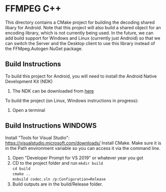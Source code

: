 # FFMPEG C++ 

This directory contains a CMake project for building the decoding shared libary
for Android. Note that this project will also build a shared object for an encoding 
library, which is not currently being used. In the future, we can add build support 
for Windows and Linux (currently just Android) so that we can switch the Server and the 
Desktop client to use this library instead of the FFMpeg.Autogen NuGet package.

## Build Instructions

To build this project for Android, you will need to install the Android Native
Development Kit (NDK)

1. The NDK can be downloaded from [here](https://developer.android.com/ndk/downloads)

To build the project (on Linux, Windows instructions in progress):

1. Open a terminal 

## Build Instructions WINDOWS
Install "Tools for Visual Studio": https://visualstudio.microsoft.com/downloads/
Install CMake. Make sure it is in the Path environment variable so you can 
access it via the command line.

1. Open "Developer Prompt for VS 2019" or whatever year you got
2. CD to the project folder and run
```mkdir build```  
```cd build```  
```cmake ..```  
```msbuild codec.sln /p:Configuration=Release```  
3. Build outputs are in the build/Release folder.
